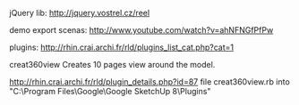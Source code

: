 jQuery lib:
http://jquery.vostrel.cz/reel



demo export scenas:
http://www.youtube.com/watch?v=ahNFNGfPfPw

plugins:
http://rhin.crai.archi.fr/rld/plugins_list_cat.php?cat=1


creat360view
Creates 10 pages view around the model.

http://rhin.crai.archi.fr/rld/plugin_details.php?id=87
file creat360view.rb into
"C:\Program Files\Google\Google SketchUp 8\Plugins\" 